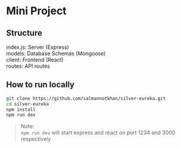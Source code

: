 # Mini Project

## Structure

index.js: Server (Express)  
models: Database Schemas (Mongoose)  
client: Frontend (React)  
routes: API routes

## How to run locally

```zsh
git clone https://github.com/salmannotkhan/silver-eureka.git
cd silver-eureka
npm install
npm run dev
```

> Note:  
> `npm run dev` will start express and react on port 1234 and 3000 respectively
